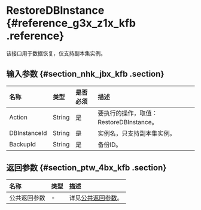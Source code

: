 # RestoreDBInstance {#reference_g3x_z1x_kfb .reference}

该接口用于数据恢复，仅支持副本集实例。

## 输入参数 {#section_nhk_jbx_kfb .section}

|名称|类型|是否必须|描述|
|:-|:-|:---|:-|
|Action|String|是|要执行的操作，取值：RestoreDBInstance。|
|DBInstanceId|String|是|实例名，只支持副本集实例。|
|BackupId|String|是|备份ID。|

## 返回参数 {#section_ptw_4bx_kfb .section}

|名称|类型|描述|
|:-|:-|:-|
|公共返回参数|-|详见[公共返回参数](intl.zh-CN/API参考/API参考/公共参数.md#)。|


